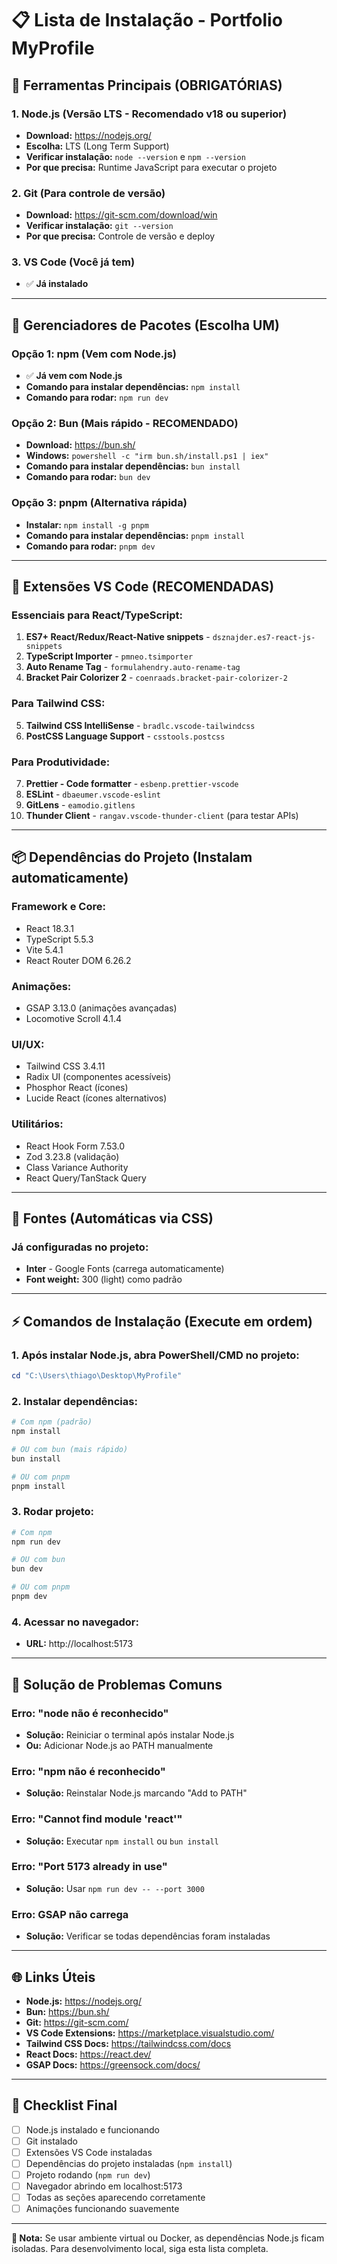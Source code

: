 # 📋 Lista de Instalação - Portfolio MyProfile

## 🎯 Ferramentas Principais (OBRIGATÓRIAS)

### 1. **Node.js** (Versão LTS - Recomendado v18 ou superior)
- **Download:** https://nodejs.org/
- **Escolha:** LTS (Long Term Support) 
- **Verificar instalação:** `node --version` e `npm --version`
- **Por que precisa:** Runtime JavaScript para executar o projeto

### 2. **Git** (Para controle de versão)
- **Download:** https://git-scm.com/download/win
- **Verificar instalação:** `git --version`
- **Por que precisa:** Controle de versão e deploy

### 3. **VS Code** (Você já tem)
- ✅ **Já instalado**

---

## 🚀 Gerenciadores de Pacotes (Escolha UM)

### Opção 1: **npm** (Vem com Node.js)
- ✅ **Já vem com Node.js**
- **Comando para instalar dependências:** `npm install`
- **Comando para rodar:** `npm run dev`

### Opção 2: **Bun** (Mais rápido - RECOMENDADO)
- **Download:** https://bun.sh/
- **Windows:** `powershell -c "irm bun.sh/install.ps1 | iex"`
- **Comando para instalar dependências:** `bun install`
- **Comando para rodar:** `bun dev`

### Opção 3: **pnpm** (Alternativa rápida)
- **Instalar:** `npm install -g pnpm`
- **Comando para instalar dependências:** `pnpm install`
- **Comando para rodar:** `pnpm dev`

---

## 🔧 Extensões VS Code (RECOMENDADAS)

### Essenciais para React/TypeScript:
1. **ES7+ React/Redux/React-Native snippets** - `dsznajder.es7-react-js-snippets`
2. **TypeScript Importer** - `pmneo.tsimporter`
3. **Auto Rename Tag** - `formulahendry.auto-rename-tag`
4. **Bracket Pair Colorizer 2** - `coenraads.bracket-pair-colorizer-2`

### Para Tailwind CSS:
5. **Tailwind CSS IntelliSense** - `bradlc.vscode-tailwindcss`
6. **PostCSS Language Support** - `csstools.postcss`

### Para Produtividade:
7. **Prettier - Code formatter** - `esbenp.prettier-vscode`
8. **ESLint** - `dbaeumer.vscode-eslint`
9. **GitLens** - `eamodio.gitlens`
10. **Thunder Client** - `rangav.vscode-thunder-client` (para testar APIs)

---

## 📦 Dependências do Projeto (Instalam automaticamente)

### Framework e Core:
- React 18.3.1
- TypeScript 5.5.3
- Vite 5.4.1
- React Router DOM 6.26.2

### Animações:
- GSAP 3.13.0 (animações avançadas)
- Locomotive Scroll 4.1.4

### UI/UX:
- Tailwind CSS 3.4.11
- Radix UI (componentes acessíveis)
- Phosphor React (ícones)
- Lucide React (ícones alternativos)

### Utilitários:
- React Hook Form 7.53.0
- Zod 3.23.8 (validação)
- Class Variance Authority
- React Query/TanStack Query

---

## 🎨 Fontes (Automáticas via CSS)

### Já configuradas no projeto:
- **Inter** - Google Fonts (carrega automaticamente)
- **Font weight:** 300 (light) como padrão

---

## ⚡ Comandos de Instalação (Execute em ordem)

### 1. Após instalar Node.js, abra PowerShell/CMD no projeto:
```powershell
cd "C:\Users\thiago\Desktop\MyProfile"
```

### 2. Instalar dependências:
```powershell
# Com npm (padrão)
npm install

# OU com bun (mais rápido)
bun install

# OU com pnpm
pnpm install
```

### 3. Rodar projeto:
```powershell
# Com npm
npm run dev

# OU com bun
bun dev

# OU com pnpm
pnpm dev
```

### 4. Acessar no navegador:
- **URL:** http://localhost:5173

---

## 🐛 Solução de Problemas Comuns

### Erro: "node não é reconhecido"
- **Solução:** Reiniciar o terminal após instalar Node.js
- **Ou:** Adicionar Node.js ao PATH manualmente

### Erro: "npm não é reconhecido"
- **Solução:** Reinstalar Node.js marcando "Add to PATH"

### Erro: "Cannot find module 'react'"
- **Solução:** Executar `npm install` ou `bun install`

### Erro: "Port 5173 already in use"
- **Solução:** Usar `npm run dev -- --port 3000`

### Erro: GSAP não carrega
- **Solução:** Verificar se todas dependências foram instaladas

---

## 🌐 Links Úteis

- **Node.js:** https://nodejs.org/
- **Bun:** https://bun.sh/
- **Git:** https://git-scm.com/
- **VS Code Extensions:** https://marketplace.visualstudio.com/
- **Tailwind CSS Docs:** https://tailwindcss.com/docs
- **React Docs:** https://react.dev/
- **GSAP Docs:** https://greensock.com/docs/

---

## 🎯 Checklist Final

- [ ] Node.js instalado e funcionando
- [ ] Git instalado
- [ ] Extensões VS Code instaladas
- [ ] Dependências do projeto instaladas (`npm install`)
- [ ] Projeto rodando (`npm run dev`)
- [ ] Navegador abrindo em localhost:5173
- [ ] Todas as seções aparecendo corretamente
- [ ] Animações funcionando suavemente

---

**📝 Nota:** Se usar ambiente virtual ou Docker, as dependências Node.js ficam isoladas. Para desenvolvimento local, siga esta lista completa.
